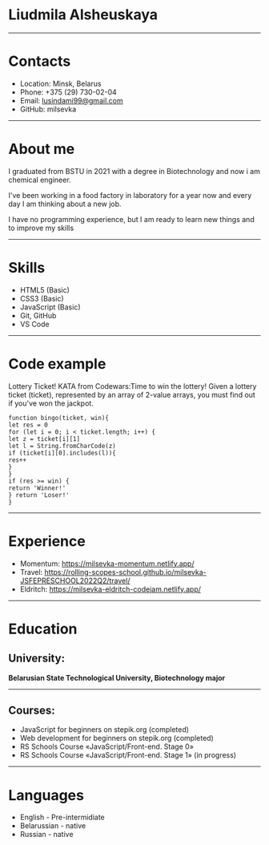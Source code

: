 # Liudmila Alsheuskaya

***

# Contacts
* Location: Minsk, Belarus
* Phone: +375 (29) 730-02-04
* Email: lusindami99@gmail.com
* GitHub: milsevka

***

# About me
I graduated from BSTU in 2021 with a degree in Biotechnology and now i am chemical engineer.

I've been working in a food factory in laboratory for a year now and every day I am thinking about a new job.

I have no programming experience, but I am ready to learn new things and to improve my skills

***

# Skills

* HTML5 (Basic)
* CSS3 (Basic)
* JavaScript (Basic)
* Git, GitHub
* VS Code

***

# Code example
Lottery Ticket! KATA from Codewars:Time to win the lottery!
Given a lottery ticket (ticket), represented by an array of 2-value arrays, you must find out if you've won the jackpot.

    function bingo(ticket, win){
    let res = 0
    for (let i = 0; i < ticket.length; i++) {
    let z = ticket[i][1]  
    let l = String.fromCharCode(z)
    if (ticket[i][0].includes(l)){
    res++ 
    }
    }
    if (res >= win) {
    return 'Winner!'
    } return 'Loser!'
    }
    
***

# Experience
* Momentum: https://milsevka-momentum.netlify.app/
* Travel: https://rolling-scopes-school.github.io/milsevka-JSFEPRESCHOOL2022Q2/travel/
* Eldritch: https://milsevka-eldritch-codejam.netlify.app/
***

# Education

## University: 
**Belarusian State Technological University, Biotechnology major**

***

## Courses:
* JavaScript for beginners on stepik.org (completed)
* Web development for beginners on stepik.org (completed)
* RS Schools Course «JavaScript/Front-end. Stage 0» 
* RS Schools Course «JavaScript/Front-end. Stage 1» (in progress)

***

# Languages
* English - Pre-intermidiate
* Belarussian - native
* Russian - native
